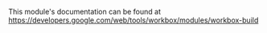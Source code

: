 This module's documentation can be found at <https://developers.google.com/web/tools/workbox/modules/workbox-build>
